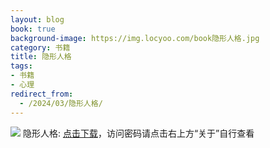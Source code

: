 ```yaml
---
layout: blog
book: true
background-image: https://img.locyoo.com/book隐形人格.jpg
category: 书籍
title: 隐形人格
tags:
- 书籍
- 心理
redirect_from:
  - /2024/03/隐形人格/
---
```

![](https://img.locyoo.com/book隐形人格.jpg)
隐形人格: <a name = "ref1" href="https://url18.ctfile.com/f/50983618-1357865435-82d4b6?p=3619">点击下载</a>，访问密码请点击右上方“关于”自行查看